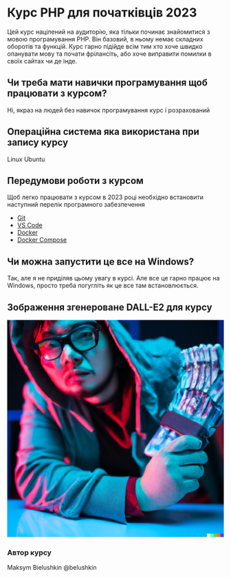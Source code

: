 # Курс PHP для початківців 2023

Цей курс націлений на аудиторію, яка тільки починає знайомитися з мовою програмування PHP. Він базовий, в ньому немає складних оборотів та функцій. Курс гарно підійде всім тим хто хоче швидко опанувати мову та почати фрілансіть, або хоче виправити помилки в своїх сайтах чи де інде.

## Чи треба мати навички програмування щоб працювати з курсом?
Ні, якраз на людей без навичок програмування курс і розрахований

## Операційна система яка використана при запису курсу
Linux Ubuntu

## Передумови роботи з курсом
Щоб легко працювати з курсом в 2023 році необхідно встановити наступний перелік програмного забезпечення
- [Git](https://www.digitalocean.com/community/tutorials/how-to-install-git-on-ubuntu-20-04)
- [VS Code](https://code.visualstudio.com/docs/setup/linux) 
- [Docker](https://docs.docker.com/engine/install/ubuntu/)
- [Docker Compose](https://www.digitalocean.com/community/tutorials/how-to-install-and-use-docker-compose-on-ubuntu-20-04)

## Чи можна запустити це все на Windows?
Так, але я не приділяв цьому увагу в курсі. Але все це гарно працює на Windows, просто треба погугліть як це все там встановлюється.

## Зображення згенероване DALL-E2 для курсу

![alt text](./app/img/cover2.png "Logo Title Text 1")

### Автор курсу
Maksym Bielushkin
@belushkin
